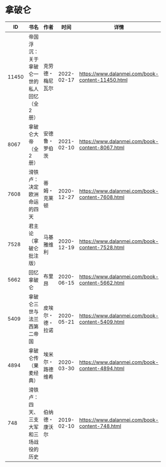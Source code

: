 # 拿破仑

| ID | 书名 | 作者 | 时间 | 详情 | 下载页面 | EPUB下载链接 | MOBI下载链接 | AZW3下载链接 |
| --- | --- | --- | --- | --- | --- | --- | --- | --- |
| 11450 | 帝国浮沉：关于拿破仑一世的私人回忆（全2册） | 克劳德・梅尼瓦尔 | 2022-02-17 | https://www.dalanmei.com/book-content-11450.html | https://www.dalanmei.com/download-book-11450.html | http://ct.dalanmei.com/f/31084289-570176199-033b73 | http://ct.dalanmei.com/f/31084289-570302869-f68b23 | http://ct.dalanmei.com/f/31084289-570372186-c3cdab |
| 8067 | 拿破仑大帝（全2册） | 安德鲁・罗伯茨 | 2021-02-10 | https://www.dalanmei.com/book-content-8067.html | https://www.dalanmei.com/download-book-8067.html | http://ct.dalanmei.com/f/31084289-571677178-d91fae | http://ct.dalanmei.com/f/31084289-572116140-7f913a | http://ct.dalanmei.com/f/31084289-572157947-0c2138 |
| 7608 | 滑铁卢：决定欧洲命运的四天 | 蒂姆・克莱顿 | 2020-12-27 | https://www.dalanmei.com/book-content-7608.html | https://www.dalanmei.com/download-book-7608.html | http://ct.dalanmei.com/f/31084289-571640635-cb0dca | http://ct.dalanmei.com/f/31084289-572120581-c96527 | http://ct.dalanmei.com/f/31084289-572180958-9b0726 |
| 7528 | 君主论（拿破仑批注版） | 马基雅维利 | 2020-12-19 | https://www.dalanmei.com/book-content-7528.html | https://www.dalanmei.com/download-book-7528.html | http://ct.dalanmei.com/f/31084289-571638360-f27da7 | http://ct.dalanmei.com/f/31084289-572121115-bd47e5 | http://ct.dalanmei.com/f/31084289-572182610-abde9e |
| 5662 | 回忆拿破仑 | 布里昂 | 2020-06-15 | https://www.dalanmei.com/book-content-5662.html | https://www.dalanmei.com/download-book-5662.html | http://ct.dalanmei.com/f/31084289-571606074-69b8b3 | http://ct.dalanmei.com/f/31084289-571736578-5ca68a | http://ct.dalanmei.com/f/31084289-571914963-a14831 |
| 5409 | 拿破仑三世与法兰西第二帝国 | 皮埃尔・德・拉诺 | 2020-05-21 | https://www.dalanmei.com/book-content-5409.html | https://www.dalanmei.com/download-book-5409.html | http://ct.dalanmei.com/f/31084289-571459103-40633a | http://ct.dalanmei.com/f/31084289-571773125-13f298 | http://ct.dalanmei.com/f/31084289-571918235-1669c7 |
| 4894 | 拿破仑传（果麦经典） | 埃米尔・路德维希 | 2020-03-30 | https://www.dalanmei.com/book-content-4894.html | https://www.dalanmei.com/download-book-4894.html | http://ct.dalanmei.com/f/31084289-571594856-dc3cb5 | http://ct.dalanmei.com/f/31084289-572122951-a72e5f | http://ct.dalanmei.com/f/31084289-571981665-c5cea7 |
| 748 | 滑铁卢：四天、三支大军和三场战役的历史 | 伯纳德・康沃尔 | 2019-02-10 | https://www.dalanmei.com/book-content-748.html |  |  |  |  |
